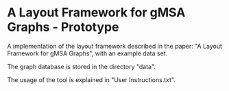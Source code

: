# A Layout Framework for gMSA Graphs - Prototype
A implementation of the layout framework described in the paper: "A Layout Framework for gMSA Graphs", with an example data set.

The graph database is stored in the directory "data".

The usage of the tool is explained in "User Instructions.txt".
